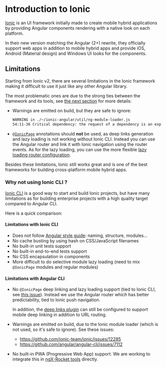 # Introduction to Ionic

[Ionic](http://ionicframework.com) is an UI framework initially made to create mobile hybrid applications by providing
Angular components rendering with a native look on each platform.
  
In their new version matching the Angular (2+) rewrite, they officially support web apps in addition to mobile hybrid
apps and provide iOS, Android (Material design) and Windows UI looks for the components.

## Limitations

Starting from Ionic v2, there are several limitations in the Ionic framework making it difficult to use it just like any
other Angular library.
  
The most problematic ones are due to the strong ties between the framework and its tools, see
[the next section](#why-not-using-ionic-cli-) for more details:

- Warnings are emitted on build, but they are safe to ignore:
  ```sh
  WARNING in ./~/ionic-angular/util/ng-module-loader.js
  54:11-36 Critical dependency: the request of a dependency is an expression
  ```

- [`@IonicPage`](https://ionicframework.com/docs/api/navigation/IonicPage/) annotations should **not** be used, as deep
  links generation and lazy loading is not working without Ionic CLI.
  Instead you can use the Angular router and link it with Ionic navigation using the router events.
  As for the lazy loading, you can use the more flexible 
  [lazy loading router configuration](https://angular.io/guide/router#lazy-loading-route-configuration).

Besides these limitations, Ionic still works great and is one of the best frameworks for building cross-platform mobile
hybrid apps.

### Why not using Ionic CLI ?
  
[Ionic CLI](https://github.com/ionic-team/ionic-cli) is a good way to start and build Ionic projects, but have many
limitations as for building enterprise projects with a high quality target compared to Angular CLI.
  
Here is a quick comparison:

#### Limitations with Ionic CLI

- Does not follow [Angular style guide](https://angular.io/styleguide): naming, structure, modules...
- No cache busting by using hash on CSS/JavaScript filenames
- No built-in unit tests support
- No built-in end-to-end tests support
- No CSS encapsulation in components
- More difficult to do selective module lazy loading (need to mix `@IonicPage` modules and regular modules)
  
#### Limitations with Angular CLI

- No `@IonicPage` deep linking and lazy loading support (tied to Ionic CLI, see
  [this issue](https://github.com/ionic-team/ionic-app-scripts/issues/1091)).
  Instead we use the Angular router which has better predictability, tied to Ionic push navigation.
  
  In addition, the [deep links plugin](https://github.com/ionic-team/ionic-plugin-deeplinks) can still be configured to
  support mobile deep linking in addition to URL routing.
  
- Warnings are emitted on build, due to the Ionic module loader (which is not used, so it's safe to ignore).
  See these issues: 
  * https://github.com/ionic-team/ionic/issues/12285
  * https://github.com/angular/angular-cli/issues/7112

- No built-in PWA (Progressive Web App) support. We are working to integrate this in
  [ngX-Rocket tools](https://github.com/ngx-rocket) directly.
